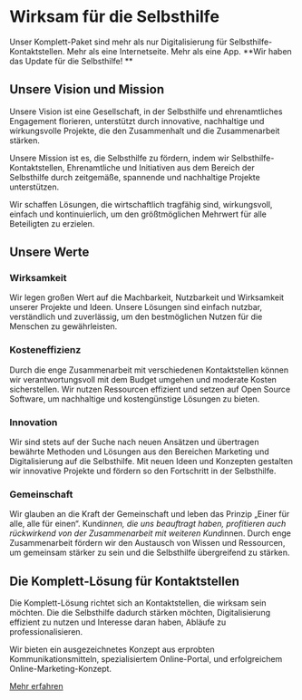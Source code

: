 # **Wirksam** für die Selbsthilfe

Unser Komplett-Paket sind mehr als nur Digitalisierung für Selbsthilfe-Kontaktstellen. Mehr als eine Internetseite. Mehr als eine App. **Wir haben das Update für die Selbsthilfe! **

## Unsere Vision und Mission

Unsere Vision ist eine Gesellschaft, in der Selbsthilfe und ehrenamtliches Engagement florieren, unterstützt durch innovative, nachhaltige und wirkungsvolle Projekte, die den Zusammenhalt und die Zusammenarbeit stärken.

Unsere Mission ist es, die Selbsthilfe zu fördern, indem wir Selbsthilfe-Kontaktstellen, Ehrenamtliche und Initiativen aus dem Bereich der Selbsthilfe durch zeitgemäße, spannende und nachhaltige Projekte unterstützen. 

Wir schaffen Lösungen, die wirtschaftlich tragfähig sind, wirkungsvoll, einfach und kontinuierlich, um den größtmöglichen Mehrwert für alle Beteiligten zu erzielen.

## Unsere Werte

### Wirksamkeit

Wir legen großen Wert auf die Machbarkeit, Nutzbarkeit und Wirksamkeit unserer Projekte und Ideen. Unsere Lösungen sind einfach nutzbar, verständlich und zuverlässig, um den bestmöglichen Nutzen für die Menschen zu gewährleisten.

### Kosteneffizienz

Durch die enge Zusammenarbeit mit verschiedenen Kontaktstellen können wir verantwortungsvoll mit dem Budget umgehen und moderate Kosten sicherstellen. Wir nutzen Ressourcen effizient und setzen auf Open Source Software, um nachhaltige und kostengünstige Lösungen zu bieten.

### Innovation

Wir sind stets auf der Suche nach neuen Ansätzen und übertragen bewährte Methoden und Lösungen aus den Bereichen Marketing und Digitalisierung auf die Selbsthilfe. Mit neuen Ideen und Konzepten gestalten wir innovative Projekte und fördern so den Fortschritt in der Selbsthilfe.

### Gemeinschaft

Wir glauben an die Kraft der Gemeinschaft und leben das Prinzip „Einer für alle, alle für einen“. Kund*innen, die uns beauftragt haben, profitieren auch rückwirkend von der Zusammenarbeit mit weiteren Kund*innen. Durch enge Zusammenarbeit fördern wir den Austausch von Wissen und Ressourcen, um gemeinsam stärker zu sein und die Selbsthilfe übergreifend zu stärken.


## Die Komplett-Lösung für Kontaktstellen

Die Komplett-Lösung richtet sich an Kontaktstellen, die wirksam sein möchten. Die die Selbsthilfe dadurch stärken möchten, Digitalisierung effizient zu nutzen und Interesse daran haben, Abläufe zu professionalisieren.

Wir bieten ein ausgezeichnetes Konzept aus erprobten Kommunikationsmitteln, spezialisiertem Online-Portal, und erfolgreichem Online-Marketing-Konzept.

[Mehr erfahren](https://neue-selbsthilfe.de/f%C3%BCr-kontaktstellen/)


